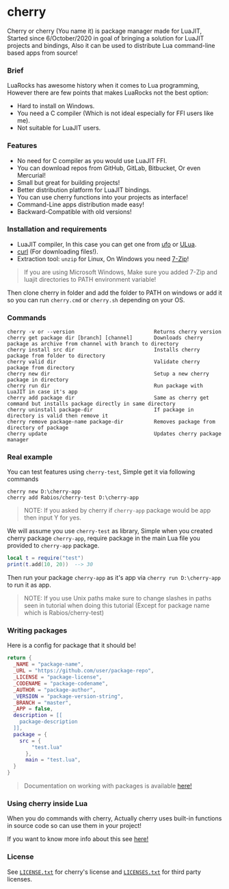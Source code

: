 # cherry

Cherry or cherry (You name it) is package manager made for LuaJIT, Started since 6/October/2020 in goal of bringing a solution for LuaJIT projects and bindings, Also it can be used to distribute Lua command-line based apps from source!

### Brief

LuaRocks has awesome history when it comes to Lua programming, However there are few points that makes LuaRocks not the best option:

- Hard to install on Windows.
- You need a C compiler (Which is not ideal especially for FFI users like me).
- Not suitable for LuaJIT users.

### Features

- No need for C compiler as you would use LuaJIT FFI.
- You can download repos from GitHub, GitLab, Bitbucket, Or even Mercurial!
- Small but great for building projects!
- Better distribution platform for LuaJIT bindings.
- You can use cherry functions into your projects as interface!
- Command-Line apps distribution made easy!
- Backward-Compatible with old versions!

### Installation and requirements

- LuaJIT compiler, In this case you can get one from [ufo](https://github.com/malkia/ufo) or [ULua](https://ulua.io).
- [curl](https://curl.haxx.se) (For downloading files!).
- Extraction tool: `unzip` for Linux, On Windows you need [7-Zip](https://www.7-zip.org)!

> If you are using Microsoft Windows, Make sure you added 7-Zip and luajit directories to PATH environment variable!

Then clone cherry in folder and add the folder to PATH on windows or add it so you can run `cherry.cmd` or `cherry.sh` depending on your OS.

### Commands

```
cherry -v or --version                          Returns cherry version
cherry get package dir [branch] [channel]       Downloads cherry package as archive from channel with branch to directory
cherry install src dir                          Installs cherry package from folder to directory
cherry valid dir                                Validate cherry package from directory
cherry new dir                                  Setup a new cherry package in directory
cherry run dir                                  Run package with LuaJIT in case it's app
cherry add package dir                          Same as cherry get command but installs package directly in same directory
cherry uninstall package-dir                    If package in directory is valid then remove it
cherry remove package-name package-dir          Removes package from directory of package
cherry update                                   Updates cherry package manager
```

### Real example

You can test features using `cherry-test`, Simple get it via following commands

```
cherry new D:\cherry-app
cherry add Rabios/cherry-test D:\cherry-app
```

> NOTE: If you asked by cherry if `cherry-app` package would be app then input Y for yes.

We will assume you use `cherry-test` as library, Simple when you created cherry package `cherry-app`, require package in the main Lua file you provided to `cherry-app` package.

```lua
local t = require("test")
print(t.add(10, 20))  --> 30
```

Then run your package `cherry-app` as it's app via `cherry run D:\cherry-app` to run it as app.

> NOTE: If you use Unix paths make sure to change slashes in paths seen in tutorial when doing this tutorial (Except for package name which is Rabios/cherry-test)

### Writing packages

Here is a config for package that it should be!

```lua
return {
  _NAME = "package-name",
  _URL = "https://github.com/user/package-repo",
  _LICENSE = "package-license",
  _CODENAME = "package-codename",
  _AUTHOR = "package-author",
  _VERSION = "package-version-string",
  _BRANCH = "master",
  _APP = false,
  description = [[
    package-description
  ]],
  package = {
    src = {
	    "test.lua"
	  },
	  main = "test.lua",
  }
}
```

> Documentation on working with packages is available [here!](https://github.com/Rabios/cherry/blob/master/packages.md)


### Using cherry inside Lua

When you do commands with cherry, Actually cherry uses built-in functions in source code so can use them in your project!

If you want to know more info about this see [here!](https://github.com/Rabios/cherry/blob/master/api.md)

### License

See [`LICENSE.txt`](https://github.com/Rabios/cherry/blob/master/LICENSE.txt) for cherry's license and [`LICENSES.txt`](https://github.com/Rabios/cherry/blob/master/LICENSES.txt) for third party licenses.
